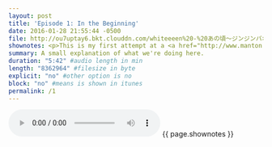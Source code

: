 ```yaml
---
layout: post
title: 'Episode 1: In the Beginning'
date: 2016-01-28 21:55:44 -0500
file: http://ou7uptay6.bkt.clouddn.com/whiteeeen%20-%20あの頃～ジンジンバオヂュオニー～%20%28zerokoi%20ver.%29.mp3
shownotes: <p>This is my first attempt at a <a href="http://www.manton.org/2016/01/new-podcast-timetable.html">microcast</a>--a mini podcast--hosted completely on Github using a Jekyll generated static blog.</p><p>I'm <a href="https://twitter.com/LK64076007A">LK64076007A</a> on Twitter.</p>
summary: A small explanation of what we're doing here.
duration: "5:42" #audio length in min
length: "8362964" #filesize in byte
explicit: "no" #other option is no
block: "no" #means is shown in itunes
permalink: /1
---
```


<audio controls>
<source src="{{site.url}}{{site.baseurl}}{{ page.file }}" type="audio/x-m4a">
Your browser does not support the audio element.
</audio>
{{ page.shownotes }}

